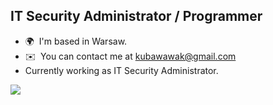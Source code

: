 IT Security Administrator / Programmer
---------------------------------
* 🌍  I'm based in Warsaw.
* ✉️  You can contact me at [kubawawak@gmail.com](mailto:kubawawak@gmail.com )
* Currently working as IT Security Administrator.
  
<a href="http://www.github.com/wjakew"><img src="https://github-readme-streak-stats.herokuapp.com/?user=wjakew&stroke=ffffff&background=1c1917&ring=0891b2&fire=0891b2&currStreakNum=ffffff&currStreakLabel=0891b2&sideNums=ffffff&sideLabels=ffffff&dates=ffffff&hide_border=true" /></a>
